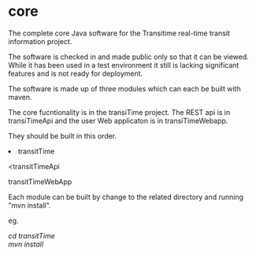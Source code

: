 core
====

The complete core Java software for the Transitime real-time transit information project.

The software is checked in and made public only so that it can be viewed. While it has been used in a test environment it still is lacking significant features and is not ready for deployment.

The software is made up of three modules which can each be built with maven.

The core fucntionality is in the transiTime project. The REST api is in transiTimeApi and the user Web applicaton is in transiTimeWebapp.

They should be built in this order.

<li>
transitTime

<transitTimeApi

transitTimeWebApp
</li>

Each module can be built by change to the related directory and running "mvn install".

eg.

<i>cd transitTime<br>
mvn install</i>
